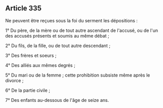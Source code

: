 Article 335
----
Ne peuvent être reçues sous la foi du serment les dépositions :

1° Du père, de la mère ou de tout autre ascendant de l'accusé, ou de l'un des
accusés présents et soumis au même débat ;

2° Du fils, de la fille, ou de tout autre descendant ;

3° Des frères et soeurs ;

4° Des alliés aux mêmes degrés ;

5° Du mari ou de la femme ; cette prohibition subsiste même après le divorce ;

6° De la partie civile ;

7° Des enfants au-dessous de l'âge de seize ans.
